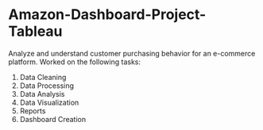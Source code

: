 # Amazon-Dashboard-Project-Tableau
Analyze and understand customer purchasing behavior for an e-commerce platform. 
Worked on the following tasks:
1. Data Cleaning
2. Data Processing
3. Data Analysis
4. Data Visualization
5. Reports
6. Dashboard Creation
